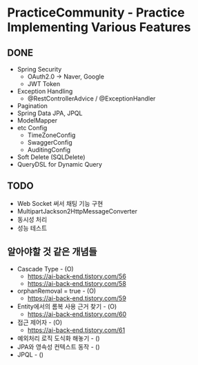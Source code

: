 # PracticeCommunity - Practice Implementing Various Features

## DONE
- Spring Security
  - OAuth2.0 -> Naver, Google
  - JWT Token
- Exception Handling
  - @RestControllerAdvice / @ExceptionHandler
- Pagination
- Spring Data JPA, JPQL
- ModelMapper
- etc Config
  - TimeZoneConfig
  - SwaggerConfig
  - AuditingConfig
- Soft Delete (SQLDelete)
- QueryDSL for Dynamic Query

## TODO
- Web Socket 써서 채팅 기능 구현
- MultipartJackson2HttpMessageConverter
- 동시성 처리
- 성능 테스트

## 알아야할 것 같은 개념들
- Cascade Type - (O)
  - https://ai-back-end.tistory.com/56
  - https://ai-back-end.tistory.com/58
- orphanRemoval = true - (O)
  - https://ai-back-end.tistory.com/59
- Entity에서의 롬복 사용 근거 찾기  - (O)
  - https://ai-back-end.tistory.com/60
- 접근 제어자 - (O)
  - https://ai-back-end.tistory.com/61
- 예외처리 로직 도식화 해놓기 - ()
- JPA와 영속성 컨텍스트 동작 - ()
- JPQL - ()
